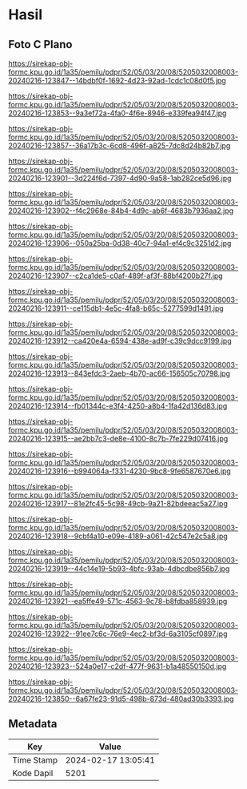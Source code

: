 # Hasil

## Foto C Plano

https://sirekap-obj-formc.kpu.go.id/1a35/pemilu/pdpr/52/05/03/20/08/5205032008003-20240216-123847--14bdbf0f-1692-4d23-92ad-1cdc1c08d0f5.jpg

https://sirekap-obj-formc.kpu.go.id/1a35/pemilu/pdpr/52/05/03/20/08/5205032008003-20240216-123853--9a3ef72a-4fa0-4f6e-8946-e339fea94f47.jpg

https://sirekap-obj-formc.kpu.go.id/1a35/pemilu/pdpr/52/05/03/20/08/5205032008003-20240216-123857--36a17b3c-6cd8-496f-a825-7dc8d24b82b7.jpg

https://sirekap-obj-formc.kpu.go.id/1a35/pemilu/pdpr/52/05/03/20/08/5205032008003-20240216-123901--3d224f6d-7397-4d90-9a58-1ab282ce5d96.jpg

https://sirekap-obj-formc.kpu.go.id/1a35/pemilu/pdpr/52/05/03/20/08/5205032008003-20240216-123902--f4c2968e-84b4-4d9c-ab6f-4683b7936aa2.jpg

https://sirekap-obj-formc.kpu.go.id/1a35/pemilu/pdpr/52/05/03/20/08/5205032008003-20240216-123906--050a25ba-0d38-40c7-94a1-ef4c9c3251d2.jpg

https://sirekap-obj-formc.kpu.go.id/1a35/pemilu/pdpr/52/05/03/20/08/5205032008003-20240216-123907--c2ca1de5-c0af-489f-af3f-88bf4200b27f.jpg

https://sirekap-obj-formc.kpu.go.id/1a35/pemilu/pdpr/52/05/03/20/08/5205032008003-20240216-123911--ce115db1-4e5c-4fa8-b65c-5277599d1491.jpg

https://sirekap-obj-formc.kpu.go.id/1a35/pemilu/pdpr/52/05/03/20/08/5205032008003-20240216-123912--ca420e4a-6594-438e-ad9f-c39c9dcc9199.jpg

https://sirekap-obj-formc.kpu.go.id/1a35/pemilu/pdpr/52/05/03/20/08/5205032008003-20240216-123913--843efdc3-2aeb-4b70-ac66-156505c70798.jpg

https://sirekap-obj-formc.kpu.go.id/1a35/pemilu/pdpr/52/05/03/20/08/5205032008003-20240216-123914--fb01344c-e3f4-4250-a8b4-1fa42d136d83.jpg

https://sirekap-obj-formc.kpu.go.id/1a35/pemilu/pdpr/52/05/03/20/08/5205032008003-20240216-123915--ae2bb7c3-de8e-4100-8c7b-7fe229d07416.jpg

https://sirekap-obj-formc.kpu.go.id/1a35/pemilu/pdpr/52/05/03/20/08/5205032008003-20240216-123916--b994064a-f331-4230-9bc8-9fe6587670e6.jpg

https://sirekap-obj-formc.kpu.go.id/1a35/pemilu/pdpr/52/05/03/20/08/5205032008003-20240216-123917--81e2fc45-5c98-49cb-9a21-82bdeeac5a27.jpg

https://sirekap-obj-formc.kpu.go.id/1a35/pemilu/pdpr/52/05/03/20/08/5205032008003-20240216-123918--9cbf4a10-e09e-4189-a061-42c547e2c5a8.jpg

https://sirekap-obj-formc.kpu.go.id/1a35/pemilu/pdpr/52/05/03/20/08/5205032008003-20240216-123919--44c14e19-5b93-4bfc-93ab-4dbcdbe856b7.jpg

https://sirekap-obj-formc.kpu.go.id/1a35/pemilu/pdpr/52/05/03/20/08/5205032008003-20240216-123921--ea5ffe49-571c-4563-9c78-b8fdba858939.jpg

https://sirekap-obj-formc.kpu.go.id/1a35/pemilu/pdpr/52/05/03/20/08/5205032008003-20240216-123922--91ee7c6c-76e9-4ec2-bf3d-6a3105cf0897.jpg

https://sirekap-obj-formc.kpu.go.id/1a35/pemilu/pdpr/52/05/03/20/08/5205032008003-20240216-123923--524a0e17-c2df-477f-9631-b1a48550150d.jpg

https://sirekap-obj-formc.kpu.go.id/1a35/pemilu/pdpr/52/05/03/20/08/5205032008003-20240216-123850--6a67fe23-91d5-498b-873d-480ad30b3393.jpg


## Metadata

| Key        | Value               |
| ---------- | ------------------- |
| Time Stamp | 2024-02-17 13:05:41 |
| Kode Dapil | 5201                |



